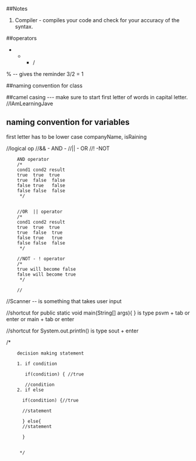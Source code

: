 ##Notes

1. Compiler - compiles your code and check for your accuracy of the syntax.

##operators

+ - * /

% -- gives the reminder 3/2 = 1

##naming convention for class

##camel casing --- make sure to start first letter of words in capital letter.
//IAmLearningJave

## naming convention for variables

first letter has to be lower case
companyName, isRaining

//logical op
//&& - AND -
//|| - OR
//! -NOT

        AND operator
        /*
        cond1 cond2 result
        true  true  true
        true  false  false
        false true   false
        false false  false
         */
        
        
        //OR  || operator
        /*
        cond1 cond2 result
        true  true  true
        true  false  true
        false true   true
        false false  false
         */
        
        //NOT - ! operator
        /*
        true will become false
        false will become true
         */
        
        //

//Scanner -- is something that takes user input


//shortcut for public static void main(String[] args){
}
is type psvm + tab or enter or main + tab or enter

//shortcut for System.out.println()
is type sout + enter

/*

        decision making statement
        
        1. if condition
        
           if(condition) { //true
        
           //condition
        2. if else
        
          if(condition) {//true
          
          //statement
          
          } else{
          //statement
          
          }
        
        
         */